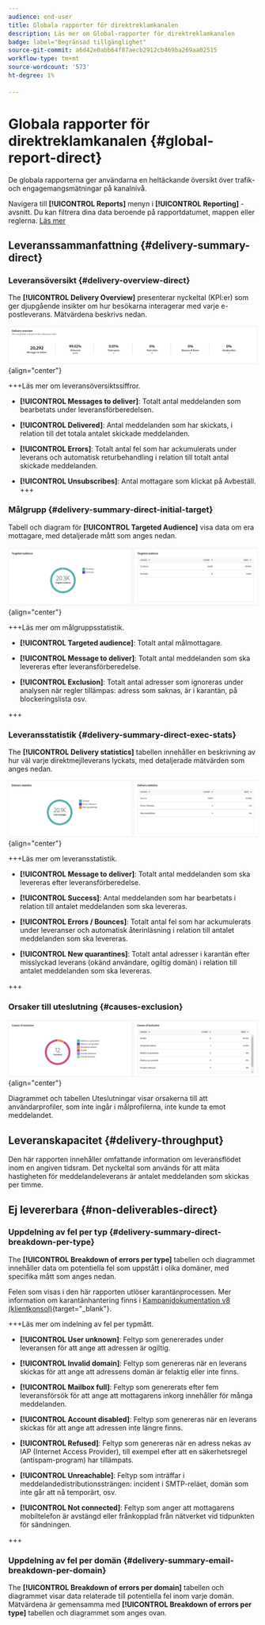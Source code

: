 ```yaml
---
audience: end-user
title: Globala rapporter för direktreklamkanalen
description: Läs mer om Global-rapporter för direktreklamkanalen
badge: label="Begränsad tillgänglighet"
source-git-commit: a6d42e0abb64f87aecb2912cb469ba269aa02515
workflow-type: tm+mt
source-wordcount: '573'
ht-degree: 1%

---
```


# Globala rapporter för direktreklamkanalen {#global-report-direct}

De globala rapporterna ger användarna en heltäckande översikt över trafik- och engagemangsmätningar på kanalnivå.

Navigera till **[!UICONTROL Reports]** menyn i **[!UICONTROL Reporting]** -avsnitt. Du kan filtrera dina data beroende på rapportdatumet, mappen eller reglerna. [Läs mer](global-reports.md)

## Leveranssammanfattning {#delivery-summary-direct}

### Leveransöversikt {#delivery-overview-direct}

The **[!UICONTROL Delivery Overview]** presenterar nyckeltal (KPI:er) som ger djupgående insikter om hur besökarna interagerar med varje e-postleverans. Mätvärdena beskrivs nedan.

![](assets/global_report_email_delivery_overview.png){align="center"}

+++Läs mer om leveransöversiktssiffror.

* **[!UICONTROL Messages to deliver]**: Totalt antal meddelanden som bearbetats under leveransförberedelsen.

* **[!UICONTROL Delivered]**: Antal meddelanden som har skickats, i relation till det totala antalet skickade meddelanden.

* **[!UICONTROL Errors]**: Totalt antal fel som har ackumulerats under leverans och automatisk returbehandling i relation till totalt antal skickade meddelanden.

* **[!UICONTROL Unsubscribes]**: Antal mottagare som klickat på Avbeställ.
+++

### Målgrupp {#delivery-summary-direct-initial-target}

Tabell och diagram för **[!UICONTROL Targeted Audience]** visa data om era mottagare, med detaljerade mått som anges nedan.

![](assets/global_report_email_targeted_audience.png){align="center"}

+++Läs mer om målgruppsstatistik.

* **[!UICONTROL Targeted audience]**: Totalt antal målmottagare.

* **[!UICONTROL Message to deliver]**: Totalt antal meddelanden som ska levereras efter leveransförberedelse.

* **[!UICONTROL Exclusion]**: Totalt antal adresser som ignoreras under analysen när regler tillämpas: adress som saknas, är i karantän, på blockeringslista osv.

+++

### Leveransstatistik {#delivery-summary-direct-exec-stats}

The **[!UICONTROL Delivery statistics]** tabellen innehåller en beskrivning av hur väl varje direktmejlleverans lyckats, med detaljerade mätvärden som anges nedan.

![](assets/global_report_email_delivery_statistics.png){align="center"}

+++Läs mer om leveransstatistik.

* **[!UICONTROL Message to deliver]**: Totalt antal meddelanden som ska levereras efter leveransförberedelse.

* **[!UICONTROL Success]**: Antal meddelanden som har bearbetats i relation till antalet meddelanden som ska levereras.

* **[!UICONTROL Errors / Bounces]**: Totalt antal fel som har ackumulerats under leveranser och automatisk återinläsning i relation till antalet meddelanden som ska levereras.

* **[!UICONTROL New quarantines]**: Totalt antal adresser i karantän efter misslyckad leverans (okänd användare, ogiltig domän) i relation till antalet meddelanden som ska levereras.

+++

### Orsaker till uteslutning {#causes-exclusion}

![](assets/global_report_email_exclusions.png){align="center"}

Diagrammet och tabellen Uteslutningar visar orsakerna till att användarprofiler, som inte ingår i målprofilerna, inte kunde ta emot meddelandet.

## Leveranskapacitet {#delivery-throughput}

Den här rapporten innehåller omfattande information om leveransflödet inom en angiven tidsram. Det nyckeltal som används för att mäta hastigheten för meddelandeleverans är antalet meddelanden som skickas per timme.

## Ej levererbara {#non-deliverables-direct}

### Uppdelning av fel per typ {#delivery-summary-direct-breakdown-per-type}

The **[!UICONTROL Breakdown of errors per type]** tabellen och diagrammet innehåller data om potentiella fel som uppstått i olika domäner, med specifika mått som anges nedan.

Felen som visas i den här rapporten utlöser karantänprocessen. Mer information om karantänhantering finns i [Kampanjdokumentation v8 (klientkonsol)](https://experienceleague.adobe.com/docs/campaign/campaign-v8/campaigns/send/failures/delivery-failures.html){target="_blank"}.

+++Läs mer om indelning av fel per typmått.

* **[!UICONTROL User unknown]**: Feltyp som genererades under leveransen för att ange att adressen är ogiltig.

* **[!UICONTROL Invalid domain]**: Feltyp som genereras när en leverans skickas för att ange att adressens domän är felaktig eller inte finns.

* **[!UICONTROL Mailbox full]**: Feltyp som genererats efter fem leveransförsök för att ange att mottagarens inkorg innehåller för många meddelanden.

* **[!UICONTROL Account disabled]**: Feltyp som genereras när en leverans skickas för att ange att adressen inte längre finns.

* **[!UICONTROL Refused]**: Feltyp som genereras när en adress nekas av IAP (Internet Access Provider), till exempel efter att en säkerhetsregel (antispam-program) har tillämpats.

* **[!UICONTROL Unreachable]**: Feltyp som inträffar i meddelandedistributionssträngen: incident i SMTP-reläet, domän som inte går att nå temporärt, osv.

* **[!UICONTROL Not connected]**: Feltyp som anger att mottagarens mobiltelefon är avstängd eller frånkopplad från nätverket vid tidpunkten för sändningen.

+++

### Uppdelning av fel per domän {#delivery-summary-email-breakdown-per-domain}

The **[!UICONTROL Breakdown of errors per domain]** tabellen och diagrammet visar data relaterade till potentiella fel inom varje domän. Mätvärdena är gemensamma med **[!UICONTROL Breakdown of errors per type]** tabellen och diagrammet som anges ovan.

